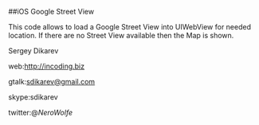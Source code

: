 ##iOS Google Street View

This code allows to load a Google Street View into UIWebView for needed location. If there are no Street View available then the Map is shown.  




Sergey Dikarev

web:http://incoding.biz

gtalk:sdikarev@gmail.com

skype:sdikarev

twitter:@_NeroWolfe_
